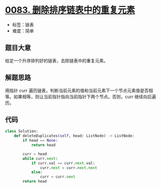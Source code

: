 # [0083. 删除排序链表中的重复元素](https://leetcode.cn/problems/remove-duplicates-from-sorted-list/)

- 标签：链表
- 难度：简单

## 题目大意

给定一个升序排列好的链表，去除链表中的重复元素。

## 解题思路

用指针 curr 遍历链表，判断当前元素的值和当前元素下一个节点元素值是否相等。如果相等，则让当前指针指向当前指针下两个节点。否则，curr 继续向后遍历。

## 代码

```Python
class Solution:
    def deleteDuplicates(self, head: ListNode) -> ListNode:
        if head == None:
            return head

        curr = head
        while curr.next:
            if curr.val == curr.next.val:
                curr.next = curr.next.next
            else:
                curr = curr.next
        return head
```

